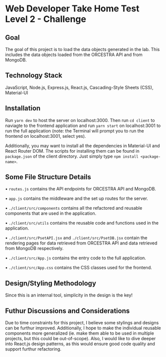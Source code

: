 # Web Developer Take Home Test Level 2 - Challenge

## Goal
The goal of this project is to load the data objects generated in the lab. This includes the data objects loaded from the ORCESTRA API and from MongoDB.

## Technology Stack
JavaScript, Node.js, Express.js, React.js, Cascading-Style Sheets (CSS), Material-UI

## Installation
Run `yarn dev` to host the server on localhost:3000. Then run `cd client` to naviagte to the frontend application and run `yarn start` on localhost:3001 to run the full application (note: the Terminal will prompt you to run the frontend on localhost:3001, select yes).

Additionally, you may want to install all the dependencies in Material-UI and React Router DOM. The scripts for installing them can be found in `package.json` of the client directory. Just simply type `npm install <package-name>`.

## Some File Structure Details
• `routes.js` contains the API endpoints for ORCESTRA API and MongoDB.

• `app.js` contains the middleware and the set up routes for the server.

• `./client/src/components` contains all the refactored and reusable components that are used in the application.

• `./client/src/utils` contains the reusable code and functions used in the application.

• `./client/src/PsetAPI.jsx` and `./client/src/PsetDB.jsx` contain the rendering pages for data retrieved from ORCESTRA API and data retrieved from MongoDB respectively.

• `./client/src/App.js` contains the entry code to the full application.

• `./client/src/App.css` contains the CSS classes used for the frontend.

## Design/Styling Methodology
Since this is an internal tool, simplicity in the design is the key! 

## Futhur Discussions and Considerations
Due to time constraints for this project, I believe some stylings and designs can be furthur improved. Additionally, I hope to make the individual reusable components more generalized (ie. make them able to be used in multiple projects, but this could be out-of-scope). Also, I would like to dive deeper into React.js design patterns, as this would ensure good code quality and support furthur refactoring.
